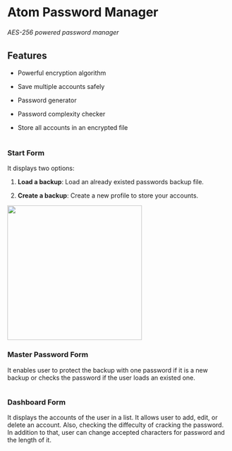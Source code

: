 # Atom Password Manager

###### AES-256 powered password manager



## Features

- Powerful encryption algorithm

- Save multiple accounts safely

- Password generator

- Password complexity checker

- Store all accounts in an encrypted file

# 

### Start Form

It displays two options:

1. **Load a backup**: Load an already existed passwords backup file.

2. **Create a backup**: Create a new profile to store your accounts.

<img title="" src="file:///C:/Users/Ahmed%20Mostafa/AppData/Roaming/marktext/images/2021-12-28-06-13-48-image.png" alt="" data-align="center" width="305">

### Master Password Form

It enables user to protect the backup with one password if it is a new backup or checks the password if the user loads an existed one.

<img src="file:///C:/Users/Ahmed%20Mostafa/AppData/Roaming/marktext/images/2021-12-28-06-16-35-image.png" title="" alt="" data-align="center">

### Dashboard Form

It displays the accounts of the user in a list. It allows user to add, edit, or delete an account. Also, checking the diffeculty of cracking the password. In addition to that, user can change accepted characters for password and the length of it.

<img src="file:///C:/Users/Ahmed%20Mostafa/AppData/Roaming/marktext/images/2021-12-28-06-19-48-image.png" title="" alt="" data-align="center">
